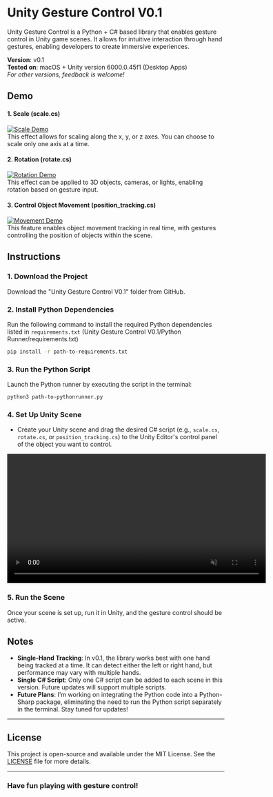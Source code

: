 # Unity Gesture Control V0.1

Unity Gesture Control is a Python + C# based library that enables gesture control in Unity game scenes. It allows for intuitive interaction through hand gestures, enabling developers to create immersive experiences.

**Version**: v0.1  
**Tested on**: macOS + Unity version 6000.0.45f1 (Desktop Apps)  
*For other versions, feedback is welcome!*


## Demo

#### 1. **Scale (scale.cs)**
[![Scale Demo](https://img.youtube.com/vi/op4jARWVdHc/0.jpg)](https://youtu.be/op4jARWVdHc)  
This effect allows for scaling along the x, y, or z axes. You can choose to scale only one axis at a time.

#### 2. **Rotation (rotate.cs)**
[![Rotation Demo](https://img.youtube.com/vi/xfR7gT9n6BE/0.jpg)](https://youtu.be/xfR7gT9n6BE)  
This effect can be applied to 3D objects, cameras, or lights, enabling rotation based on gesture input.

#### 3. **Control Object Movement (position_tracking.cs)**
[![Movement Demo](https://img.youtube.com/vi/8se-A7Io_jo/0.jpg)](https://youtu.be/8se-A7Io_jo)  
This feature enables object movement tracking in real time, with gestures controlling the position of objects within the scene.


## Instructions

### 1. **Download the Project**
Download the "Unity Gesture Control V0.1" folder from GitHub.

### 2. **Install Python Dependencies**
Run the following command to install the required Python dependencies listed in `requirements.txt` (Unity Gesture Control V0.1/Python Runner/requirements.txt)

```bash
pip install -r path-to-requirements.txt
```

### 3. **Run the Python Script**
Launch the Python runner by executing the script in the terminal:

```bash
python3 path-to-pythonrunner.py
```

### 4. **Set Up Unity Scene**
- Create your Unity scene and drag the desired C# script (e.g., `scale.cs`, `rotate.cs`, or `position_tracking.cs`) to the Unity Editor's control panel of the object you want to control.

<video src="demos/instruction.mp4" autoplay loop muted playsinline width="600"></video>

### 5. **Run the Scene**
Once your scene is set up, run it in Unity, and the gesture control should be active.


## Notes

- **Single-Hand Tracking**: In v0.1, the library works best with one hand being tracked at a time. It can detect either the left or right hand, but performance may vary with multiple hands.
- **Single C# Script**: Only one C# script can be added to each scene in this version. Future updates will support multiple scripts.
- **Future Plans**: I'm working on integrating the Python code into a Python-Sharp package, eliminating the need to run the Python script separately in the terminal. Stay tuned for updates!

---

## License

This project is open-source and available under the MIT License. See the [LICENSE](LICENSE) file for more details.

---

### Have fun playing with gesture control!
